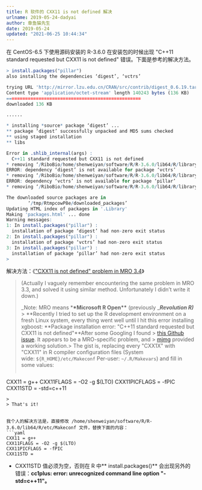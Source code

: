 ```yaml
---
title: R 软件的 CXX11 is not defined 解决
urlname: 2019-05-24-dadyai
author: 章鱼猫先生
date: 2019-05-24
updated: "2021-06-25 10:44:34"
---
```


在 CentOS-6.5 下使用源码安装的 R-3.6.0 在安装包的时候出现 "C++11 standard requested but CXX11 is not defined" 错误。下面是参考的解决方法。

```r
> install.packages("pillar")
also installing the dependencies ‘digest’, ‘vctrs’

trying URL 'http://mirror.lzu.edu.cn/CRAN/src/contrib/digest_0.6.19.tar.gz'
Content type 'application/octet-stream' length 140243 bytes (136 KB)
==================================================
downloaded 136 KB

......

* installing *source* package ‘digest’ ...
** package ‘digest’ successfully unpacked and MD5 sums checked
** using staged installation
** libs

Error in .shlib_internal(args) :
  C++11 standard requested but CXX11 is not defined
* removing ‘/RiboBio/home/shenweiyan/software/R/R-3.6.0/lib64/R/library/digest’
ERROR: dependency ‘digest’ is not available for package ‘vctrs’
* removing ‘/RiboBio/home/shenweiyan/software/R/R-3.6.0/lib64/R/library/vctrs’
ERROR: dependency ‘vctrs’ is not available for package ‘pillar’
* removing ‘/RiboBio/home/shenweiyan/software/R/R-3.6.0/lib64/R/library/pillar’

The downloaded source packages are in
        ‘/tmp/RtmpcowP8e/downloaded_packages’
Updating HTML index of packages in '.Library'
Making 'packages.html' ... done
Warning messages:
1: In install.packages("pillar") :
  installation of package ‘digest’ had non-zero exit status
2: In install.packages("pillar") :
  installation of package ‘vctrs’ had non-zero exit status
3: In install.packages("pillar") :
  installation of package ‘pillar’ had non-zero exit status
>
```

解决方法：《["CXX11 is not defined" problem in MRO 3.4](https://medium.com/the-artificial-impostor/cxx11-is-not-defined-problem-in-mro-3-4-e51f1d27da15)》

> (Actually I vaguely remember encountering the same problem in MRO 3.3, and solved it using similar method. Unfortunately I didn’t write it down.)
>
> \_Note: MRO means \***\*Microsoft R Open\*\*** (previously \_**_Revolution R)_** > \*\*Recently I tried to set up the R development environment on a fresh Linux system, every thing went well until I hit this error installing xgboost:
> \*\*Package installation error: "C++11 standard requested but CXX11 is not defined"\*\*After some Googling I found > [this Github issue](https://github.com/Microsoft/microsoft-r-open/issues/26). It appears to be a MRO-specific problem, and > [mjmg](https://github.com/mjmg) provided a working solution.> The gist is, replacing every "CXX1X" with "CXX11" in R compiler configuration files (System wide: `${R_HOME}/etc/Makeconf` Per-user: `~/.R/Makevars`) and fill in some values:
>
> ```yaml
>
> ```

CXX11 = g++
CXX11FLAGS = -O2 -g $(LTO)
CXX11PICFLAGS = -fPIC
CXX11STD = -std=c++11

    >
    > That's it!


    我个人的解决方法是，直接修改 /home/shenweiyan/software/R/R-3.6.0/lib64/R/etc/Makeconf 文件，替换下面的内容：
    ```yaml
    CXX11 = g++
    CXX11FLAGS = -O2 -g $(LTO)
    CXX11PICFLAGS = -fPIC
    CXX11STD =

- CXX11STD 值必须为空，否则在 R 中\*\* install.packages()\*\* 会出现另外的错误：**cc1plus: error: unrecognized command line option "-std=c++11"。**
